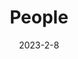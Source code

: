 ---
title: People
date: 2023-2-8

type: landing

sections:
  - block: people
    content:
      title: Meet the Team
      # Choose which groups/teams of users to display.
      #   Edit `user_groups` in each user's profile to add them to one or more of these groups.
      user_groups:
          - Core members
          - Affliate members
          - Students
          - Collaborators 
      sort_by: Params.last_name
      sort_ascending: true
    design:
      show_interests: false
      show_role: true
      show_social: true
---